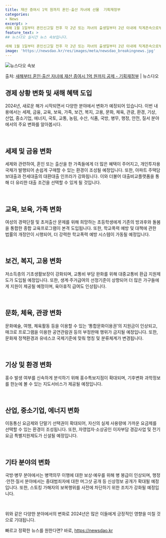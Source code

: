 ```yaml
---
title: 재산 증여시 1억 원까지 혼인·출산 자녀에 선물  기획재정부
categories:
- News
excerpt: >
새해 1월 1일부터 혼인신고일 전후 각 2년 또는 자녀의 출생일부터 2년 이내에 직계존속으로부터 증여받는 재…
feature_text: >
## 뉴스다오 실시간 뉴스 속보입니다.

새해 1월 1일부터 혼인신고일 전후 각 2년 또는 자녀의 출생일부터 2년 이내에 직계존속으로부터 증여받는 재…
image: 'https://newsdao.kr/res/images/meta/newsdao_breakingnews.jpg'
---
```


![뉴스다오 속보](https://newsdao.kr/res/images/meta/newsdao_breakingnews.jpg)

<p>출처: <a href="https://newsdao.kr/2914" rel="dofollow">새해부터 혼인·출산 자녀에 재산 증여시 1억 원까지 공제  - 기획재정부</a> | 뉴스다오</p>

<h2 data-ke-size="size26">경제 상황 변화 및 새해 혜택 도입</h2>
2024년, 새로운 해가 시작되면서 다양한 분야에서 변화가 예정되어 있습니다. 이번 내용에서는 세제, 금융, 교육, 보육, 가족, 보건, 복지, 고용, 문화, 체육, 관광, 환경, 기상, 산업, 중소기업, 에너지, 국토, 교통, 농림, 수산, 식품, 국방, 병무, 행정, 안전, 질서 분야에서의 주요 변화를 알아봅시다.

<p data-ke-size="size16">&nbsp;</p>

<h2 data-ke-size="size24">세제 및 금융 변화</h2>
세제와 관련하여, 혼인 또는 출산을 한 가족들에게 더 많은 혜택이 주어지고, 개인투자용 국채가 발행되어 손쉽게 구매할 수 있는 환경이 조성될 예정입니다. 또한, 아파트 주택담보대출과 전세대출의 대환대출 인프라가 강화됩니다. 이와 더불어 대출비교플랫폼을 통해 더 유리한 대출 조건을 선택할 수 있게 될 것입니다.

<p data-ke-size="size16">&nbsp;</p>

<h2 data-ke-size="size24">교육, 보육, 가족 변화</h2>
여성의 경력단절 및 초저출산 문제를 위해 희망하는 초등학생에게 기존의 방과후와 돌봄을 통합한 종합 교육프로그램이 본격 도입됩니다. 또한, 학교폭력 예방 및 대책에 관한 법률의 개정안이 시행되어, 더 강력한 학교폭력 예방 시스템이 가동될 예정입니다.

<p data-ke-size="size16">&nbsp;</p>

<h2 data-ke-size="size24">보건, 복지, 고용 변화</h2>
저소득층의 기초생활보장이 강화되며, 교통비 부담 완화를 위해 대중교통비 환급 지원제도가 도입될 예정입니다. 또한, 생계·주거급여의 선정기준이 상향되어 더 많은 가구들에게 지원이 제공될 예정이며, 육아휴직 급여도 인상됩니다.

<p data-ke-size="size16">&nbsp;</p>

<h2 data-ke-size="size24">문화, 체육, 관광 변화</h2>
문화예술, 여행, 체육활동 등을 이용할 수 있는 ‘통합문화이용권’의 지원금이 인상되고, 매크로 프로그램을 이용한 공연관람권 등의 부정판매 행위가 금지될 예정입니다. 또한, 문화재 정책환경과 유네스코 국제기준에 맞춰 명칭 및 분류체계가 변경됩니다.

<p data-ke-size="size16">&nbsp;</p>

<h2 data-ke-size="size24">기상 및 환경 변화</h2>
홍수 발생 여부를 신속하게 분석하기 위해 홍수특보지점이 확대되며, 기후변화 과학정보를 한눈에 볼 수 있는 지도서비스가 제공될 예정입니다.

<p data-ke-size="size16">&nbsp;</p>

<h2 data-ke-size="size24">산업, 중소기업, 에너지 변화</h2>
이동통신 요금제와 단말기 선택권이 확대되어, 자신의 실제 사용량에 가까운 요금제를 선택할 수 있는 환경이 조성됩니다. 또한, 자영업자·소상공인 이자부담 경감사업 및 전기요금 특별지원제도가 신설될 예정입니다.

<p data-ke-size="size16">&nbsp;</p>

<h2 data-ke-size="size24">기타 분야의 변화</h2>
국방·병무 분야에서는 병역의무 이행에 대한 보상·예우를 위해 병 봉급이 인상되며, 행정·안전·질서 분야에서는 중대범죄자에 대한 머그샷 공개 등 신상정보 공개가 확대될 예정입니다. 또한, 스토킹 가해자의 보복행위를 사전에 차단하기 위한 조치가 강화될 예정입니다.

<p data-ke-size="size16">&nbsp;</p>

위와 같은 다양한 분야에서의 변화로 2024년은 많은 이들에게 긍정적인 영향을 미칠 것으로 기대됩니다. 

빠르고 정확한 뉴스를 원한다면? 바로, <a href="https://newsdao.kr" rel="dofollow">https://newsdao.kr</a>


    
